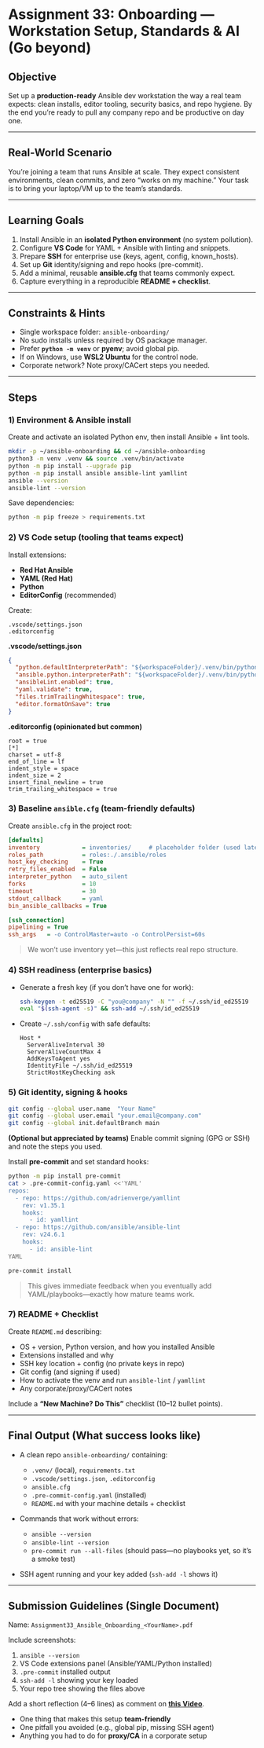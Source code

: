 # Assignment 33: **Onboarding — Workstation Setup, Standards & AI (Go beyond)**

## Objective

Set up a **production-ready** Ansible dev workstation the way a real team expects: clean installs, editor tooling, security basics, and repo hygiene. By the end you’re ready to pull any company repo and be productive on day one.

---

## Real-World Scenario

You’re joining a team that runs Ansible at scale. They expect consistent environments, clean commits, and zero “works on my machine.” Your task is to bring your laptop/VM up to the team’s standards.

---

## Learning Goals

1. Install Ansible in an **isolated Python environment** (no system pollution).
2. Configure **VS Code** for YAML + Ansible with linting and snippets.
3. Prepare **SSH** for enterprise use (keys, agent, config, known_hosts).
4. Set up **Git** identity/signing and repo hooks (pre-commit).
5. Add a minimal, reusable **ansible.cfg** that teams commonly expect.
6. Capture everything in a reproducible **README + checklist**.

---

## Constraints & Hints

* Single workspace folder: `ansible-onboarding/`
* No sudo installs unless required by OS package manager.
* Prefer **`python -m venv`** or **pyenv**; avoid global pip.
* If on Windows, use **WSL2 Ubuntu** for the control node.
* Corporate network? Note proxy/CACert steps you needed.

---

## Steps

### 1) Environment & Ansible install

Create and activate an isolated Python env, then install Ansible + lint tools.

```bash
mkdir -p ~/ansible-onboarding && cd ~/ansible-onboarding
python3 -m venv .venv && source .venv/bin/activate
python -m pip install --upgrade pip
python -m pip install ansible ansible-lint yamllint
ansible --version
ansible-lint --version
```

Save dependencies:

```bash
python -m pip freeze > requirements.txt
```

### 2) VS Code setup (tooling that teams expect)

Install extensions:

* **Red Hat Ansible**
* **YAML (Red Hat)**
* **Python**
* **EditorConfig** (recommended)

Create:

```
.vscode/settings.json
.editorconfig
```

**.vscode/settings.json**

```json
{
  "python.defaultInterpreterPath": "${workspaceFolder}/.venv/bin/python",
  "ansible.python.interpreterPath": "${workspaceFolder}/.venv/bin/python",
  "ansibleLint.enabled": true,
  "yaml.validate": true,
  "files.trimTrailingWhitespace": true,
  "editor.formatOnSave": true
}
```

**.editorconfig (opinionated but common)**

```
root = true
[*]
charset = utf-8
end_of_line = lf
indent_style = space
indent_size = 2
insert_final_newline = true
trim_trailing_whitespace = true
```

### 3) Baseline `ansible.cfg` (team-friendly defaults)

Create `ansible.cfg` in the project root:

```ini
[defaults]
inventory            = inventories/     # placeholder folder (used later)
roles_path           = roles:./.ansible/roles
host_key_checking    = True
retry_files_enabled  = False
interpreter_python   = auto_silent
forks                = 10
timeout              = 30
stdout_callback      = yaml
bin_ansible_callbacks = True

[ssh_connection]
pipelining = True
ssh_args   = -o ControlMaster=auto -o ControlPersist=60s
```

> We won’t use inventory yet—this just reflects real repo structure.

### 4) SSH readiness (enterprise basics)

* Generate a fresh key (if you don’t have one for work):

  ```bash
  ssh-keygen -t ed25519 -C "you@company" -N "" -f ~/.ssh/id_ed25519
  eval "$(ssh-agent -s)" && ssh-add ~/.ssh/id_ed25519
  ```
* Create `~/.ssh/config` with safe defaults:

  ```
  Host *
    ServerAliveInterval 30
    ServerAliveCountMax 4
    AddKeysToAgent yes
    IdentityFile ~/.ssh/id_ed25519
    StrictHostKeyChecking ask
  ```

### 5) Git identity, signing & hooks

```bash
git config --global user.name  "Your Name"
git config --global user.email "your.email@company.com"
git config --global init.defaultBranch main
```

**(Optional but appreciated by teams)** Enable commit signing (GPG or SSH) and note the steps you used.

Install **pre-commit** and set standard hooks:

```bash
python -m pip install pre-commit
cat > .pre-commit-config.yaml <<'YAML'
repos:
  - repo: https://github.com/adrienverge/yamllint
    rev: v1.35.1
    hooks:
      - id: yamllint
  - repo: https://github.com/ansible/ansible-lint
    rev: v24.6.1
    hooks:
      - id: ansible-lint
YAML

pre-commit install
```

> This gives immediate feedback when you eventually add YAML/playbooks—exactly how mature teams work.

### 7) README + Checklist

Create `README.md` describing:

* OS + version, Python version, and how you installed Ansible
* Extensions installed and why
* SSH key location + config (no private keys in repo)
* Git config (and signing if used)
* How to activate the venv and run `ansible-lint` / `yamllint`
* Any corporate/proxy/CACert notes

Include a **“New Machine? Do This”** checklist (10–12 bullet points).

---

## Final Output (What success looks like)

* A clean repo `ansible-onboarding/` containing:

  * `.venv/` (local), `requirements.txt`
  * `.vscode/settings.json`, `.editorconfig`
  * `ansible.cfg`
  * `.pre-commit-config.yaml` (installed)
  * `README.md` with your machine details + checklist
* Commands that work without errors:

  * `ansible --version`
  * `ansible-lint --version`
  * `pre-commit run --all-files` (should pass—no playbooks yet, so it’s a smoke test)
* SSH agent running and your key added (`ssh-add -l` shows it)

---

## Submission Guidelines (Single Document)

Name: `Assignment33_Ansible_Onboarding_<YourName>.pdf`

Include screenshots:

1. `ansible --version`
2. VS Code extensions panel (Ansible/YAML/Python installed)
3. `.pre-commit` installed output
4. `ssh-add -l` showing your key loaded
5. Your repo tree showing the files above

Add a short reflection (4–6 lines) as comment on [**this Video**](https://youtube.com/live/XqqlV1wbVQ8?feature=share). 

* One thing that makes this setup **team-friendly**
* One pitfall you avoided (e.g., global pip, missing SSH agent)
* Anything you had to do for **proxy/CA** in a corporate setup

